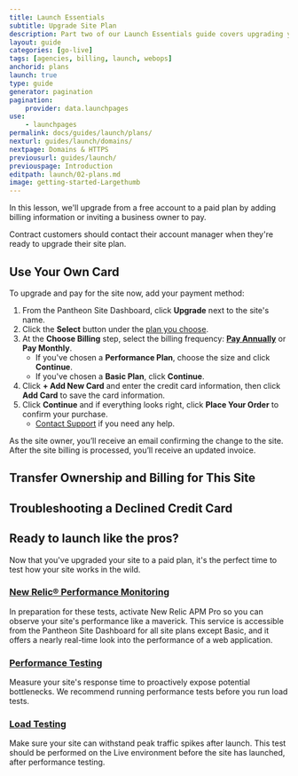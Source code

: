 ```yaml
---
title: Launch Essentials
subtitle: Upgrade Site Plan
description: Part two of our Launch Essentials guide covers upgrading your site to the proper plan to cover your needs.
layout: guide
categories: [go-live]
tags: [agencies, billing, launch, webops]
anchorid: plans
launch: true
type: guide
generator: pagination
pagination:
    provider: data.launchpages
use:
    - launchpages
permalink: docs/guides/launch/plans/
nexturl: guides/launch/domains/
nextpage: Domains & HTTPS
previousurl: guides/launch/
previouspage: Introduction
editpath: launch/02-plans.md
image: getting-started-Largethumb
---
```


In this lesson, we'll upgrade from a free account to a paid plan by adding billing information or inviting a business owner to pay.

Contract customers should contact their account manager when they're ready to upgrade their site plan.

## Use Your Own Card

To upgrade and pay for the site now, add your payment method:

1. From the Pantheon Site Dashboard, click **Upgrade** next to the site's name.
1. Click the **Select** button under the [plan you choose](https://pantheon.io/pricing/).
1. At the **Choose Billing** step, select the billing frequency: [**Pay Annually**](/annual-billing) or **Pay Monthly**.
   - If you've chosen a **Performance Plan**, choose the size and click **Continue**.
   - If you've chosen a **Basic Plan**, click **Continue**.
1. Click **+ Add New Card** and enter the credit card information, then click **Add Card** to save the card information.
1. Click **Continue** and if everything looks right, click **Place Your Order** to confirm your purchase.
   - [Contact Support](/guides/support/contact-support) if you need any help.

As the site owner, you’ll receive an email confirming the change to the site. After the site billing is processed, you’ll receive an updated invoice.

## Transfer Ownership and Billing for This Site

<Partial file="transfer-ownership-billing-intro.md" />

<Partial file="transfer-ownership-billing-steps.md" />

## Troubleshooting a Declined Credit Card

<Partial file="billing-declined-card-codes.md" />

<Accordion title="Level Up: Load and Performance Tests (Optional)" id="host-specific1" icon="graduation-cap">

## Ready to launch like the pros?

Now that you've upgraded your site to a paid plan, it's the perfect time to test how your site works in the wild.

### [New Relic&reg; Performance Monitoring](/new-relic/#activate-new-relic-performance-monitoring)

In preparation for these tests, activate New Relic APM Pro so you can observe your site's performance like a maverick. This service is accessible from the Pantheon Site Dashboard for all site plans except Basic, and it offers a nearly real-time look into the performance of a web application.

### [Performance Testing](/load-and-performance-testing/#performance-testing)

Measure your site's response time to proactively expose potential bottlenecks. We recommend running performance tests before you run load tests.

### [Load Testing](/load-and-performance-testing/#load-testing)

Make sure your site can withstand peak traffic spikes after launch. This test should be performed on the Live environment before the site has launched, after performance testing.

</Accordion>

